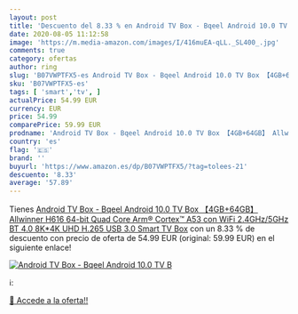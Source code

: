 ```yaml
---
layout: post
title: 'Descuento del 8.33 % en Android TV Box - Bqeel Android 10.0 TV B'
date: 2020-08-05 11:12:58
image: 'https://m.media-amazon.com/images/I/416muEA-qLL._SL400_.jpg'
comments: true
category: ofertas
author: ring
slug: 'B07VWPTFX5-es Android TV Box - Bqeel Android 10.0 TV Box 【4GB+64GB】...'
sku: 'B07VWPTFX5-es'
tags: [ 'smart','tv', ]
actualPrice: 54.99 EUR
currency: EUR
price: 54.99
comparePrice: 59.99 EUR
prodname: 'Android TV Box - Bqeel Android 10.0 TV Box 【4GB+64GB】 Allwinner H616 64-bit Quad Core Arm® Cortex™ A53 con WiFi 2.4GHz/5GHz BT 4.0  8K*4K UHD H.265  USB 3.0 Smart TV Box'
country: 'es'
flag: '🇪🇸'
brand: ''
buyurl: 'https://www.amazon.es/dp/B07VWPTFX5/?tag=tolees-21'
descuento: '8.33'
average: '57.89'
---
```


Tienes [Android TV Box - Bqeel Android 10.0 TV Box 【4GB+64GB】 Allwinner H616 64-bit Quad Core Arm® Cortex™ A53 con WiFi 2.4GHz/5GHz BT 4.0  8K*4K UHD H.265  USB 3.0 Smart TV Box](https://www.amazon.es/dp/B07VWPTFX5/?tag=tolees-21) con un 8.33 % de descuento con precio de oferta de 54.99 EUR (original: 59.99 EUR) en el siguiente enlace!

[![Android TV Box - Bqeel Android 10.0 TV B](https://m.media-amazon.com/images/I/416muEA-qLL._SL400_.jpg)](https://www.amazon.es/dp/B07VWPTFX5/?tag=tolees-21)

ℹ️:


[🛒 Accede a la oferta!!](https://www.amazon.es/dp/B07VWPTFX5/?tag=tolees-21)
